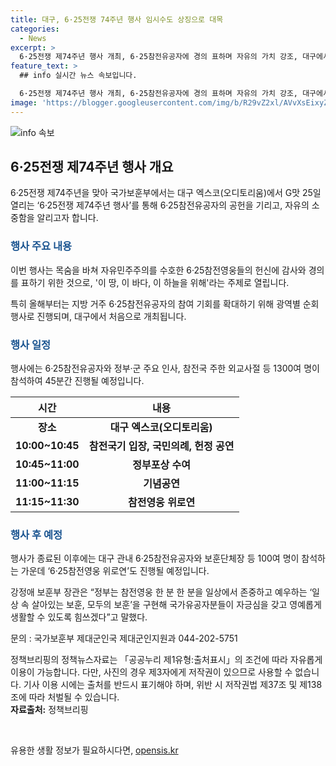 ```yaml
---
title: 대구, 6·25전쟁 74주년 행사 임시수도 상징으로 대목
categories:
  - News
excerpt: >
  6·25전쟁 제74주년 행사 개최, 6·25참전유공자에 경의 표하며 자유의 가치 강조, 대구에서 열려. 1300여 명 참석해 국기 입장, 공연 등 다양한 이벤트로 진행되며 6·25참전영웅들의 헌신에 감사와 존경을 표하는 주제로 진행된다. 특히 6·25전쟁 행사는 지방 거주 참전유공자의 정부행사 참여 기회를 확대하기 위해 광역별 순회 행사로 추진된다.
feature_text: >
  ## info 실시간 뉴스 속보입니다.

  6·25전쟁 제74주년 행사 개최, 6·25참전유공자에 경의 표하며 자유의 가치 강조, 대구에서 열려. 1300여 명 참석해 국기 입장, 공연 등 다양한 이벤트로 진행되며 6·25참전영웅들의 헌신에 감사와 존경을 표하는 주제로 진행된다. 특히 6·25전쟁 행사는 지방 거주 참전유공자의 정부행사 참여 기회를 확대하기 위해 광역별 순회 행사로 추진된다.
image: 'https://blogger.googleusercontent.com/img/b/R29vZ2xl/AVvXsEixyZcFfHzMRdzZMjFBmAUKJYCLCGyLL1o632UiGVXcaFdKo_bkvkuCioo0uUKlGfBVcT3P84aROyZIXSBEx3Aw5nCQ3pTgDom1WDC4m8eifvWiAmWEEVb4x6G_l8C0QH225ldMjyaFvpxGEBGNO37VmDTDMHGhJPq73UglMfDca1-0aw/s1600/blogspot.png'
---
```


<p><img src="https://blogger.googleusercontent.com/img/b/R29vZ2xl/AVvXsEixyZcFfHzMRdzZMjFBmAUKJYCLCGyLL1o632UiGVXcaFdKo_bkvkuCioo0uUKlGfBVcT3P84aROyZIXSBEx3Aw5nCQ3pTgDom1WDC4m8eifvWiAmWEEVb4x6G_l8C0QH225ldMjyaFvpxGEBGNO37VmDTDMHGhJPq73UglMfDca1-0aw/s1600/blogspot.png" alt="info 속보" /></p>

<h2 data-ke-size="size26">6·25전쟁 제74주년 행사 개요</h2>

<p data-ke-size="size16">6·25전쟁 제74주년을 맞아 국가보훈부에서는 대구 엑스코(오디토리움)에서 G맛 25일 열리는 ‘6·25전쟁 제74주년 행사’를 통해 6·25참전유공자의 공헌을 기리고, 자유의 소중함을 알리고자 합니다.</p>

<h3><b><span style="color: #1a5490;">행사 주요 내용</span></b></h3>

<p data-ke-size="size16">이번 행사는 목숨을 바쳐 자유민주주의를 수호한 6·25참전영웅들의 헌신에 감사와 경의를 표하기 위한 것으로, '이 땅, 이 바다, 이 하늘을 위해'라는 주제로 열립니다.</p>

<p data-ke-size="size16">특히 올해부터는 지방 거주 6·25참전유공자의 참여 기회를 확대하기 위해 광역별 순회 행사로 진행되며, 대구에서 처음으로 개최됩니다.</p>

<h3><b><span style="color: #1a5490;">행사 일정</span></b></h3>

<p data-ke-size="size16">행사에는 6·25참전유공자와 정부·군 주요 인사, 참전국 주한 외교사절 등 1300여 명이 참석하여 45분간 진행될 예정입니다.</p>

<table>
    <thead>
        <tr>
            <th style="text-align: center; height: 17px;"><b>시간</b></th>
            <th style="text-align: center; height: 17px;"><b>내용</b></th>
        </tr>
    </thead>
    <tbody>
        <tr>
            <td style="text-align: center; height: 17px;"><b>장소</b></td>
            <td style="text-align: center; height: 17px;"><b>대구 엑스코(오디토리움)</b></td>
        </tr>
        <tr>
            <td style="text-align: center; height: 17px;"><b>10:00~10:45</b></td>
            <td style="text-align: center; height: 17px;"><b>참전국기 입장, 국민의례, 헌정 공연</b></td>
        </tr>
        <tr>
            <td style="text-align: center; height: 17px;"><b>10:45~11:00</b></td>
            <td style="text-align: center; height: 17px;"><b>정부포상 수여</b></td>
        </tr>
        <tr>
            <td style="text-align: center; height: 17px;"><b>11:00~11:15</b></td>
            <td style="text-align: center; height: 17px;"><b>기념공연</b></td>
        </tr>
        <tr>
            <td style="text-align: center; height: 17px;"><b>11:15~11:30</b></td>
            <td style="text-align: center; height: 17px;"><b>참전영웅 위로연</b></td>
        </tr>
    </tbody>
</table>

<h3><b><span style="color: #1a5490;">행사 후 예정</span></b></h3>

<p data-ke-size="size16">행사가 종료된 이후에는 대구 관내 6·25참전유공자와 보훈단체장 등 100여 명이 참석하는 가운데 ‘6·25참전영웅 위로연’도 진행될 예정입니다.</p>

<p data-ke-size="size16">강정애 보훈부 장관은 “정부는 참전영웅 한 분 한 분을 일상에서 존중하고 예우하는 ‘일상 속 살아있는 보훈, 모두의 보훈’을 구현해 국가유공자분들이 자긍심을 갖고 영예롭게 생활할 수 있도록 힘쓰겠다”고 말했다.</p>

<p data-ke-size="size16">문의 : 국가보훈부 제대군인국 제대군인지원과 044-202-5751</p>

<p data-ke-size="size16">정책브리핑의 정책뉴스자료는 「공공누리 제1유형:출처표시」의 조건에 따라 자유롭게 이용이 가능합니다. 다만, 사진의 경우 제3자에게 저작권이 있으므로 사용할 수 없습니다. 기사 이용 시에는 출처를 반드시 표기해야 하며, 위반 시 저작권법 제37조 및 제138조에 따라 처벌될 수 있습니다. <br> <b>자료출처:</b> 정책브리핑 </p>

<p data-ke-size="size16">&nbsp;</p>
유용한 생활 정보가 필요하시다면, <a href="https://opensis.kr" rel="dofollow">opensis.kr</a>


